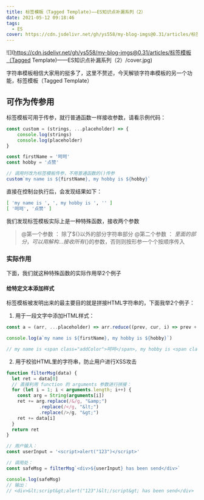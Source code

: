 ```yaml
---
title: 标签模板（Tagged Template)——ES知识点补漏系列（2）
date: 2021-05-12 09:18:46
tags:
  - ES
cover: https://cdn.jsdelivr.net/gh/ys558/my-blog-imgs@0.31/articles/标签模板（Tagged Template)——ES知识点补漏系列（2）/cover.jpg
---
```


![](https://cdn.jsdelivr.net/gh/ys558/my-blog-imgs@0.31/articles/标签模板（Tagged Template)——ES知识点补漏系列（2）/cover.jpg)

字符串模板相信大家用的挺多了，这里不赘述，今天解锁字符串模板的另一个功能，标签模板（Tagged Template）

<!-- more -->

## 可作为传参用

标签模板可用于传参，就行普通函数一样接收参数，请看示例代码：

```js
const custom = (strings, ...placeholder) => {
    console.log(strings)
    console.log(placeholder)
}

const firstName = '呵呵'
const hobby = '点赞'

// 调用时改为标签模板传参，不用普通函数的()传参
custom`my name is ${firstName}, my hobby is ${hobby}`
```
 
直接在控制台执行后，会发现结果如下：

```bash
[ 'my name is ', ', my hobby is ', '' ]
[ '呵呵', '点赞' ]
```

我们发现标签模板实际上是一种特殊函数，接收两个参数    

> @第一个参数 ： 除了${}以外的部分字符串部分
> @第二个参数 ： ${}里面的部分，可以用解构...接收所有${}的参数，否则则按形参一个个按顺序传入

### 实际作用

下面，我们就这种特殊函数的实际作用举2个例子

#### 给特定文本添加样式

标签模板被发明出来的最主要目的就是拼接HTML字符串的，下面我举2个例子：

1. 用于一段文字中添加HTML样式：
```js
const a = (arr, ...placeholder) => arr.reduce((prev, cur, i) => prev + `<span class="addColor">${placeholder[i-1]}</span>`+ cur)

console.log(a`my name is ${firstName}, my hobby is ${hobby}`)

// my name is <span class="addColor">呵呵</span>, my hobby is <span class="addColor">点赞</span>
```

2. 用于校验HTML里的字符串，防止用户进行XSS攻击

```js
function filterMsg(data) {
  let ret = data[0]
  // 直接利用 function 的 arguments 参数进行拼接：
  for (let i = 1; i < arguments.length; i++) {
    const arg = String(arguments[i])
    ret += arg.replace(/&/g, "&amp;")
            .replace(/</g, "&lt;")
            .replace(/>/g, "&gt;")
    ret += data[i] 
  }
  return ret
}

// 用户输入：
const userInput = '<script>alert("123")</script>'

// 调用处：
const safeMsg = filterMsg`<div>${userInput} has been send</div>`

console.log(safeMsg)
// 输出：
// <div>&lt;script&gt;alert("123")&lt;/script&gt; has been send</div>
```
